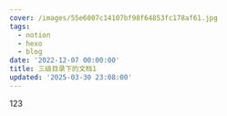 ```yaml
---
cover: /images/55e6007c14107bf98f64853fc178af61.jpg
tags:
  - notion
  - hexo
  - blog
date: '2022-12-07 00:00:00'
title: 三级目录下的文档1
updated: '2025-03-30 23:08:00'
---
```


123


